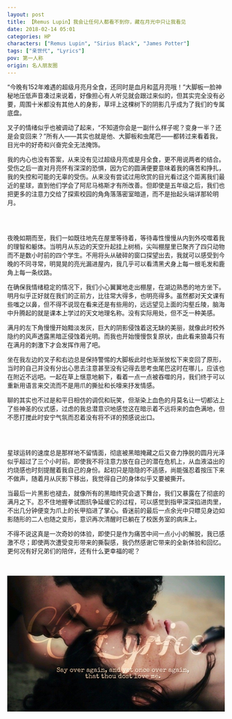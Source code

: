 ```yaml
---
layout: post
title: 【Remus Lupin】我会让任何人都看不到你，藏在月光中只让我看见
date: 2018-02-14 05:01
categories: HP
characters: ["Remus Lupin", "Sirius Black", "James Potter"]
tags: ["亲世代", "Lyrics"]
pov: 第一人称
origin: 名人朋友圈
---
```


“今晚有152年难遇的超级月亮月全食，还同时是血月和蓝月亮哦！”大脚板一脸神秘地压低声音凑过来说着，好像担心有人听见就会跟过来似的，但其实完全没有必要，周围十米都没有其他人的身影，草坪上这棵树下的阴影几乎成为了我们的专属底盘。

叉子的情绪似乎也被调动了起来，“不知道你会是一副什么样子呢？变身一半？还是会变回来？”所有人——其实也就是他、大脚板和虫尾巴——都转过来看着我，目光中的好奇和兴奋完全无法掩饰。

我的内心也没有答案，从来没有见过超级月亮或是月全食，更不用说两者的结合。受伤之后一直对月亮怀有深深的恐惧，因为它的圆满便要意味着我的痛苦和挣扎，我的失控和可能的无辜的受伤。从来没有尝试过用欣赏的目光看过这个距离我们最近的星球，直到他们学会了阿尼马格斯才有所改善。但即使是五年级之后，我们也把更多的注意力交给了探索校园的角角落落密室暗道，而不是抬起头端详那轮明月。

<br><br>

夜晚如期而至，我们一如既往地先在屋里等待着，等待毒性慢慢从内到外咬噬着我的理智和躯体。当明月从东边的天空升起挂上树梢，尖叫棚屋里已聚齐了四只动物而不是数小时前的四个学生。不用将头从破碎的窗口探望出去，我就可以感受到今晚的不同寻常，明晃晃的亮光漏进屋内，我几乎可以看清黑犬身上每一根毛发和鹿角上每一条纹路。

在确保我情绪稳定的情况下，我们小心翼翼地走出棚屋，在湖边熟悉的地方坐下。明月似乎正好就在我们的正前方，比往常大得多，也明亮得多。虽然都对天文课有些嗤之以鼻，但不得不说现在看来还是有些用的，远远望见上面的沟壑丘陵，脑海中升腾起的就是课本上学过的天文地理名称。没有实际用处，但不乏一种美感。

满月的左下角慢慢开始黯淡发灰，巨大的阴影侵蚀着这无缺的美丽，就像此时校外隐约的风声透露黑暗正侵蚀着光明。而我也开始慢慢恢复原状，由此看来狼毒只有在满月的刺激下才会发挥作用了吧。

坐在我左边的叉子和右边总是保持警惕的大脚板此时也渐渐放松下来变回了原形，当时的自己并没有分出心思去注意甚至没有记得去思考虫尾巴这时在哪儿，应该也在附近不远吧。一起在草上惬意地躺下，看着一点一点被吞噬的月，我们终于可以重新用语言来交流而不是用爪的撕扯和长嚎来抒发情感。

聊的其实也不过是和平日相仿的调侃和玩笑，但渐染上血色的月莫名让一切都沾上了些神圣的仪式感，过虑的我总潜意识地感觉这在暗示着不远将来的血色满地，但不愿打搅此时安宁气氛而忍着没有将不详的预感说出口。

<br><br>

星球运转的速度总是那样地不留情面，彻底被黑暗掩藏之后又奋力挣脱的圆月光泽似乎超过了三个小时前。即使我不将注意力放在自己的潜在危机上，从血液溢出的灼烧感也时刻提醒着我自己的身份。起初只是隐隐的不适感，尚能强忍着按压下来不做声，随着月从灰影下移出，我觉得自己的身体似乎又要被撕开。

当最后一片黑影也褪去，就像所有的黑暗终究会退下舞台，我们又暴露在了彻底的满月之下。忍不住地握拳试图抗争延缓它的过程，可以感觉到指甲深深掐进肉里，不出几分钟便变为爪上的长甲掐进了掌心。昏迷前的最后一点余光中只瞟见身边如影随形的二人也随之变形，意识再次清醒时已躺在了校医务室的病床上。

不得不说这真是一次奇妙的体验，即使只是作为痛苦中间一点小小的解脱，我已感激不尽；即使两次遭受变形带来的撕裂感，我仍然感谢它带来的全新体验和回忆。更何况有好兄弟们的陪伴，还有什么更幸福的呢？

<br><br>
![](/assets/images/mrpyq/2018-02-14-Remus-Lupin.jpg)